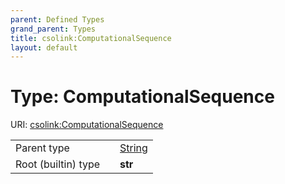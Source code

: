 ```yaml
---
parent: Defined Types
grand_parent: Types
title: csolink:ComputationalSequence
layout: default
---
```


# Type: ComputationalSequence




URI: [csolink:ComputationalSequence](https://w3id.org/csolink/vocab/ComputationalSequence)

|  |  |  |
| --- | --- | --- |
| Parent type | | [String](types/String.md) |
| Root (builtin) type | | **str** |
